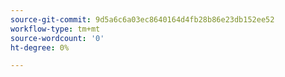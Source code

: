 ```yaml
---
source-git-commit: 9d5a6c6a03ec8640164d4fb28b86e23db152ee52
workflow-type: tm+mt
source-wordcount: '0'
ht-degree: 0%

---
```

